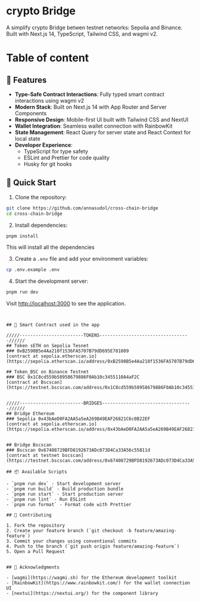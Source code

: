# crypto Bridge

A simplify crypto Bridge betwen testnet networks: Sepolia and Binance. Built with Next.js 14, TypeScript, Tailwind CSS, and wagmi v2.

# Table of content

## 🌟 Features

- **Type-Safe Contract Interactions**: Fully typed smart contract interactions using wagmi v2
- **Modern Stack**: Built on Next.js 14 with App Router and Server Components
- **Responsive Design**: Mobile-first UI built with Tailwind CSS and NextUI
- **Wallet Integration**: Seamless wallet connection with RainbowKit
- **State Management**: React Query for server state and React Context for local state
- **Developer Experience**:
  - TypeScript for type safety
  - ESLint and Prettier for code quality
  - Husky for git hooks

## 🚀 Quick Start

1. Clone the repository:

```bash
git clone https://github.com/annasudol/cross-chain-bridge
cd cross-chain-bridge
```

2. Install dependencies:

```bash
pnpm install
```

This will install all the dependencies

3. Create a `.env` file and add your environment variables:

```bash
cp .env.example .env
```

4. Start the development server:

```bash
pnpm run dev
```
Visit [http://localhost:3000](http://localhost:3000) to see the application.

```


## 🌟 Smart Contract used in the app

/////------------------------TOKENS----------------------------------//////
## Token sETH on Sepolia Tesnet 
### 0xB2590B5e4Aa210f1536FA5707B79dD695E781809
[contract at sepolia.etherscan.io] (https://sepolia.etherscan.io/address/0xB2590B5e4Aa210f1536FA5707B79dD695E781809)

## Token_BSC on Binance Testnet 
### BSC 0x1C8cd559b58958679886F0Ab10c3455110A4aF2C
[contract at Bscscan] (https://testnet.bscscan.com/address/0x1C8cd559b58958679886F0Ab10c3455110A4aF2C)


/////------------------------BRIDGES----------------------------------//////
## Bridge Ethereum
### Sepolia 0x43bAeD0FA2AA5a5eA269B49EAF26821C6c0B22EF
[contract at sepolia.etherscan.io] (https://sepolia.etherscan.io/address/0x43bAeD0FA2AA5a5eA269B49EAF26821C6c0B22EF)


## Bridge Bscscan 
### Bscscan 0x67408729BFD8192673ADc073D4Ca33A56c55811d
[contract at testnet bscscan] (https://testnet.bscscan.com/address/0x67408729BFD8192673ADc073D4Ca33A56c55811d#code)

## 📦 Available Scripts

- `pnpm run dev` - Start development server
- `pnpm run build` - Build production bundle
- `pnpm run start` - Start production server
- `pnpm run lint` - Run ESLint
- `pnpm run format` - Format code with Prettier

## 🤝 Contributing

1. Fork the repository
2. Create your feature branch (`git checkout -b feature/amazing-feature`)
3. Commit your changes using conventional commits
4. Push to the branch (`git push origin feature/amazing-feature`)
5. Open a Pull Request


## 🙏 Acknowledgments

- [wagmi](https://wagmi.sh) for the Ethereum development toolkit
- [RainbowKit](https://www.rainbowkit.com/) for the wallet connection UI
- [nextui](https://nextui.org/) for the component library
